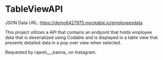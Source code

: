 # TableViewAPI

JSON Data URL: https://demo6427975.mockable.io/employeesdata

This project utilizes a API that contains an endpoint that holds employee data that is deserialized using Codable and is displayed in a table view that presents detailed data in a pop over view when selected.

Requested by rajesh___kanna_ on Instagram.
